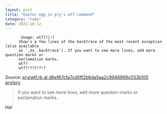 ```yaml
---
layout: post
title: "Easter egg in pry's wtf command"
category: "ruby"
date: 2021-10-12
---
```


```
       Usage: wtf[?|!]
      Show's a few lines of the backtrace of the most recent exception (also available
      as `_ex_.backtrace`). If you want to see more lines, add more question marks or
      exclamation marks.
      wtf?
      wtf?!???!?!?
```

Source: [pry/wtf.rb at d6ef67cfa7cd5ff2b6da5aa2c9946969c033b105  pry/pry](https://github.com/pry/pry/blob/d6ef67cfa7cd5ff2b6da5aa2c9946969c033b105/lib/pry/commands/wtf.rb)

> If you want to see more lines, add more question marks or exclamation marks.

Ha!
